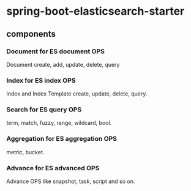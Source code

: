 # spring-boot-elasticsearch-starter

## components

###  Document for ES document OPS
Document create, add, update, delete, query

###  Index for ES index OPS
Index and Index Template create, update, delete, query.

### Search for ES query OPS
term, match, fuzzy, range, wildcard, bool.

### Aggregation  for ES aggregation OPS
metric, bucket.

### Advance for ES advanced OPS
Advance OPS like snapshot, task, script and so on.

